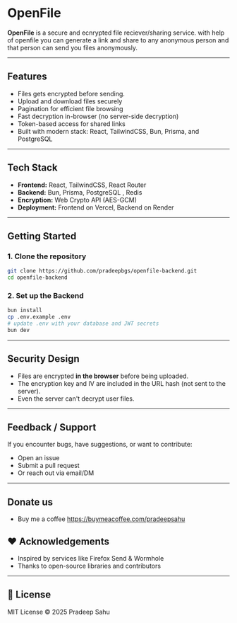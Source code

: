 # OpenFile

**OpenFile** is a secure and ecnrypted file reciever/sharing service. with help of openfile you can generate a link and  share to any anonymous person and that person can send you files anonymously.

---

## Features

* Files gets encrypted before sending.
* Upload and download files securely
* Pagination for efficient file browsing
* Fast decryption in-browser (no server-side decryption)
* Token-based access for shared links
* Built with modern stack: React, TailwindCSS, Bun, Prisma, and PostgreSQL

---

##  Tech Stack

* **Frontend:** React, TailwindCSS, React Router
* **Backend:** Bun, Prisma, PostgreSQL , Redis
* **Encryption:** Web Crypto API (AES-GCM)
* **Deployment:** Frontend on Vercel, Backend on Render

---

##  Getting Started

### 1. Clone the repository

```bash
git clone https://github.com/pradeepbgs/openfile-backend.git
cd openfile-backend
```

### 2. Set up the Backend

```bash
bun install
cp .env.example .env
# update .env with your database and JWT secrets
bun dev
```

---

##  Security Design

* Files are encrypted **in the browser** before being uploaded.
* The encryption key and IV are included in the URL hash (not sent to the server).
* Even the server can't decrypt user files.

---


##  Feedback / Support

If you encounter bugs, have suggestions, or want to contribute:

* Open an issue
* Submit a pull request
* Or reach out via email/DM

---

## Donate us
* Buy me a coffee 
     https://buymeacoffee.com/pradeepsahu


## ❤️ Acknowledgements

* Inspired by services like Firefox Send & Wormhole
* Thanks to open-source libraries and contributors

---

## 📜 License

MIT License © 2025 Pradeep Sahu
